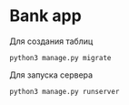 # Bank app


Для создания таблиц
```commandline
python3 manage.py migrate
```

Для запуска сервера
```commandline
python3 manage.py runserver
```
 
